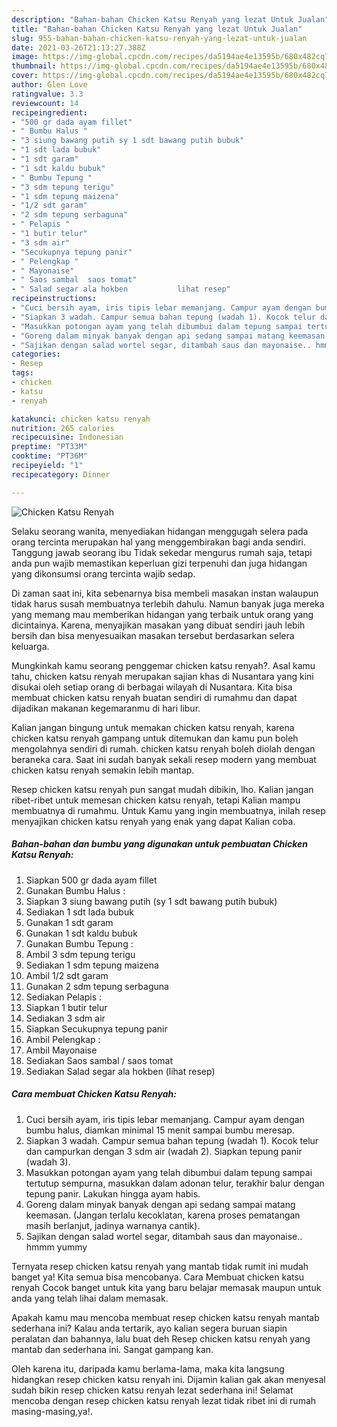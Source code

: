 ```yaml
---
description: "Bahan-bahan Chicken Katsu Renyah yang lezat Untuk Jualan"
title: "Bahan-bahan Chicken Katsu Renyah yang lezat Untuk Jualan"
slug: 955-bahan-bahan-chicken-katsu-renyah-yang-lezat-untuk-jualan
date: 2021-03-26T21:13:27.388Z
image: https://img-global.cpcdn.com/recipes/da5194ae4e13595b/680x482cq70/chicken-katsu-renyah-foto-resep-utama.jpg
thumbnail: https://img-global.cpcdn.com/recipes/da5194ae4e13595b/680x482cq70/chicken-katsu-renyah-foto-resep-utama.jpg
cover: https://img-global.cpcdn.com/recipes/da5194ae4e13595b/680x482cq70/chicken-katsu-renyah-foto-resep-utama.jpg
author: Glen Love
ratingvalue: 3.3
reviewcount: 14
recipeingredient:
- "500 gr dada ayam fillet"
- " Bumbu Halus "
- "3 siung bawang putih sy 1 sdt bawang putih bubuk"
- "1 sdt lada bubuk"
- "1 sdt garam"
- "1 sdt kaldu bubuk"
- " Bumbu Tepung "
- "3 sdm tepung terigu"
- "1 sdm tepung maizena"
- "1/2 sdt garam"
- "2 sdm tepung serbaguna"
- " Pelapis "
- "1 butir telur"
- "3 sdm air"
- "Secukupnya tepung panir"
- " Pelengkap "
- " Mayonaise"
- " Saos sambal  saos tomat"
- " Salad segar ala hokben           lihat resep"
recipeinstructions:
- "Cuci bersih ayam, iris tipis lebar memanjang. Campur ayam dengan bumbu halus, diamkan minimal 15 menit sampai bumbu meresap."
- "Siapkan 3 wadah. Campur semua bahan tepung (wadah 1). Kocok telur dan campurkan dengan 3 sdm air (wadah 2). Siapkan tepung panir (wadah 3)."
- "Masukkan potongan ayam yang telah dibumbui dalam tepung sampai tertutup sempurna, masukkan dalam adonan telur, terakhir balur dengan tepung panir. Lakukan hingga ayam habis."
- "Goreng dalam minyak banyak dengan api sedang sampai matang keemasan. (Jangan terlalu kecoklatan, karena proses pematangan masih berlanjut, jadinya warnanya cantik)."
- "Sajikan dengan salad wortel segar, ditambah saus dan mayonaise.. hmmm yummy"
categories:
- Resep
tags:
- chicken
- katsu
- renyah

katakunci: chicken katsu renyah 
nutrition: 265 calories
recipecuisine: Indonesian
preptime: "PT33M"
cooktime: "PT36M"
recipeyield: "1"
recipecategory: Dinner

---
```



![Chicken Katsu Renyah](https://img-global.cpcdn.com/recipes/da5194ae4e13595b/680x482cq70/chicken-katsu-renyah-foto-resep-utama.jpg)

Selaku seorang wanita, menyediakan hidangan menggugah selera pada orang tercinta merupakan hal yang menggembirakan bagi anda sendiri. Tanggung jawab seorang ibu Tidak sekedar mengurus rumah saja, tetapi anda pun wajib memastikan keperluan gizi terpenuhi dan juga hidangan yang dikonsumsi orang tercinta wajib sedap.

Di zaman  saat ini, kita sebenarnya bisa membeli masakan instan walaupun tidak harus susah membuatnya terlebih dahulu. Namun banyak juga mereka yang memang mau memberikan hidangan yang terbaik untuk orang yang dicintainya. Karena, menyajikan masakan yang dibuat sendiri jauh lebih bersih dan bisa menyesuaikan masakan tersebut berdasarkan selera keluarga. 



Mungkinkah kamu seorang penggemar chicken katsu renyah?. Asal kamu tahu, chicken katsu renyah merupakan sajian khas di Nusantara yang kini disukai oleh setiap orang di berbagai wilayah di Nusantara. Kita bisa membuat chicken katsu renyah buatan sendiri di rumahmu dan dapat dijadikan makanan kegemaranmu di hari libur.

Kalian jangan bingung untuk memakan chicken katsu renyah, karena chicken katsu renyah gampang untuk ditemukan dan kamu pun boleh mengolahnya sendiri di rumah. chicken katsu renyah boleh diolah dengan beraneka cara. Saat ini sudah banyak sekali resep modern yang membuat chicken katsu renyah semakin lebih mantap.

Resep chicken katsu renyah pun sangat mudah dibikin, lho. Kalian jangan ribet-ribet untuk memesan chicken katsu renyah, tetapi Kalian mampu membuatnya di rumahmu. Untuk Kamu yang ingin membuatnya, inilah resep menyajikan chicken katsu renyah yang enak yang dapat Kalian coba.

<!--inarticleads1-->

##### Bahan-bahan dan bumbu yang digunakan untuk pembuatan Chicken Katsu Renyah:

1. Siapkan 500 gr dada ayam fillet
1. Gunakan  Bumbu Halus :
1. Siapkan 3 siung bawang putih (sy 1 sdt bawang putih bubuk)
1. Sediakan 1 sdt lada bubuk
1. Gunakan 1 sdt garam
1. Gunakan 1 sdt kaldu bubuk
1. Gunakan  Bumbu Tepung :
1. Ambil 3 sdm tepung terigu
1. Sediakan 1 sdm tepung maizena
1. Ambil 1/2 sdt garam
1. Gunakan 2 sdm tepung serbaguna
1. Sediakan  Pelapis :
1. Siapkan 1 butir telur
1. Sediakan 3 sdm air
1. Siapkan Secukupnya tepung panir
1. Ambil  Pelengkap :
1. Ambil  Mayonaise
1. Sediakan  Saos sambal / saos tomat
1. Sediakan  Salad segar ala hokben           (lihat resep)




<!--inarticleads2-->

##### Cara membuat Chicken Katsu Renyah:

1. Cuci bersih ayam, iris tipis lebar memanjang. Campur ayam dengan bumbu halus, diamkan minimal 15 menit sampai bumbu meresap.
1. Siapkan 3 wadah. Campur semua bahan tepung (wadah 1). Kocok telur dan campurkan dengan 3 sdm air (wadah 2). Siapkan tepung panir (wadah 3).
1. Masukkan potongan ayam yang telah dibumbui dalam tepung sampai tertutup sempurna, masukkan dalam adonan telur, terakhir balur dengan tepung panir. Lakukan hingga ayam habis.
1. Goreng dalam minyak banyak dengan api sedang sampai matang keemasan. (Jangan terlalu kecoklatan, karena proses pematangan masih berlanjut, jadinya warnanya cantik).
1. Sajikan dengan salad wortel segar, ditambah saus dan mayonaise.. hmmm yummy




Ternyata resep chicken katsu renyah yang mantab tidak rumit ini mudah banget ya! Kita semua bisa mencobanya. Cara Membuat chicken katsu renyah Cocok banget untuk kita yang baru belajar memasak maupun untuk anda yang telah lihai dalam memasak.

Apakah kamu mau mencoba membuat resep chicken katsu renyah mantab sederhana ini? Kalau anda tertarik, ayo kalian segera buruan siapin peralatan dan bahannya, lalu buat deh Resep chicken katsu renyah yang mantab dan sederhana ini. Sangat gampang kan. 

Oleh karena itu, daripada kamu berlama-lama, maka kita langsung hidangkan resep chicken katsu renyah ini. Dijamin kalian gak akan menyesal sudah bikin resep chicken katsu renyah lezat sederhana ini! Selamat mencoba dengan resep chicken katsu renyah lezat tidak ribet ini di rumah masing-masing,ya!.

